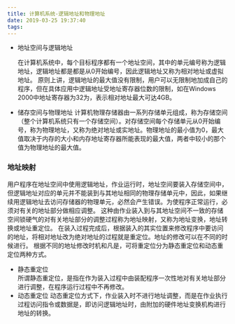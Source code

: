 ```yaml
---
title: 计算机系统-逻辑地址和物理地址
date: 2019-03-25 19:37:40
tags:
---
```

- 地址空间与逻辑地址 

    在计算机系统中，每个目标程序都有一个地址空间，其中的单元编号称为逻辑地址，逻辑地址都是都是从0开始编号，因此逻辑地址又称为相对地址或虚拟地址。
 原则上讲，逻辑地址的最大值没有限制，用户可以无限制地加成自己的程序，但在具体应用中逻辑地址受地址寄存器位数的限制，如在Windows 2000中地址寄存器为32为，表示相对地址最大可达4GB。

- 储存空间与物理地址
    计算机物理存储器由一系列存储单元组成，称为存储空间（整个计算机系统只有一个存储空间）。对存储空间每个存储单元从0开始编号，称为物理地址，又称为绝对地址或实地址。物理地址的最小值为0，最大值取决于内存的大小和内存地址寄存器所能表现的最大值，两者中较小的那个值为物理地址的最大值。
    
    
### 地址映射

用户程序在地址空间中使用逻辑地址，作业运行时，地址空间要装入存储空间中，但逻辑地址对应的单元并不能装到与其地址相同的物理存储单元中，因此，如果继续用逻辑地址去访问存储器的物理单元，必然会产生错误。为使程序正常运行，必须对有关的地址部分做相应调整。
这种由作业装入到与其地址空间不一致的存储空间锁硬气的对有关地址部分的调整过程称为地址映射，又称为地址变换，地址转换或地址重定位。
在装入过程完成后，根据装入的其实位置来修改程序中要访问的地址，将相对地址改为绝对地址的过程就是重定位。地址的修改可以在不同的时候进行。
根据不同的地址修改时机和凡是，可将重定位分为静态重定位和动态重定位两种方式。  
- 静态重定位  
  所谓静态重定位，是指在作为装入过程中由装配程序一次性地对有关地址部分进行调整，在程序运行过程中不再修改。
- 动态重定位
  动态重定位方式下，作业装入时不进行地址调整，而是在作业执行过程访问指令或数据是，即访问逻辑地址时，由附加的硬件地址变换机构进行地址的转换。